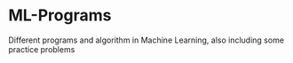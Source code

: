 # ML-Programs
Different programs and algorithm in Machine Learning, also including some practice problems
